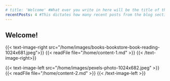 ```yaml
---
# title: 'Welcome' #What ever you write in here will be the title of the page, i.e. the name you see in the tab.
recentPosts: 4 #This dictates how many recent posts from the blog section are shown on the landing page!
---
```


## Welcome!

{{< text-image-right src="/home/images/books-bookstore-book-reading-1024x681.jpeg">}}
    {{< readFile file="/home/content-1.md" >}}
{{< /text-image-right>}}



{{< text-image-left src="/home/images/pexels-photo-1024x682.jpeg" >}} 
    {{< readFile file="/home/content-2.md" >}}
{{< /text-image-left >}}
